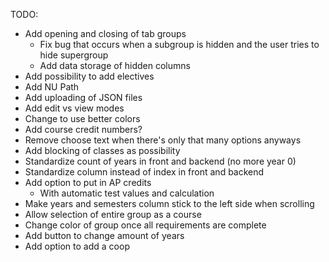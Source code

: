 TODO:
- Add opening and closing of tab groups
    - Fix bug that occurs when a subgroup is hidden and the user tries to hide supergroup
    - Add data storage of hidden columns
- Add possibility to add electives
- Add NU Path
- Add uploading of JSON files
- Add edit vs view modes
- Change to use better colors
- Add course credit numbers?
- Remove choose text when there's only that many options anyways
- Add blocking of classes as possibility
- Standardize count of years in front and backend (no more year 0)
- Standardize column instead of index in front and backend
- Add option to put in AP credits
    - With automatic test values and calculation
- Make years and semesters column stick to the left side when scrolling
- Allow selection of entire group as a course
- Change color of group once all requirements are complete
- Add button to change amount of years
- Add option to add a coop